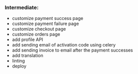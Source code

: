 ### Intermediate:
- customize payment success page
- customize payment failure page
- customize checkout page
- customize orders page
- add profile API
- add sending email of activation code using celery
- add sending invoice to email after the payment successes
- add translation
- linting
- deploy

